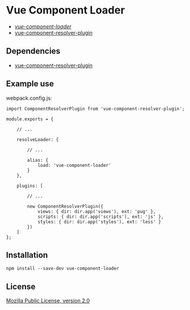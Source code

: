 # Vue Component Loader
[mpl2]: https://tldrlegal.com/license/mozilla-public-license-2.0-(mpl-2)
[loader]: https://www.npmjs.com/package/vue-component-loader
[resolver]: https://www.npmjs.com/package/vue-component-resolver-plugin

* [*vue-component-loader*][loader]
* [vue-component-resolver-plugin][resolver]

## Dependencies
* [vue-component-resolver-plugin][resolver]

## Example use
webpack.config.js:

	import ComponentResolverPlugin from 'vue-component-resolver-plugin';

	module.exports = {

		// ...

		resolveLoader: {

			// ...

			alias: {
				load: 'vue-component-loader'
			}
		},

		plugins: [

			// ...

			new ComponentResolverPlugin({
				views: { dir: dir.app('views'), ext: 'pug' },
				scripts: { dir: dir.app('scripts'), ext: 'js' },
				styles: { dir: dir.app('styles'), ext: 'less' }
			})
		]
	};

## Installation
	npm install --save-dev vue-component-loader

## License
[Mozilla Public License, version 2.0][mpl2]
